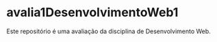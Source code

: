 # avalia1DesenvolvimentoWeb1
Este repositório é uma avaliação da disciplina de Desenvolvimento Web.
